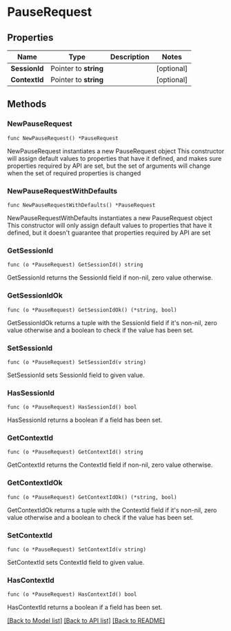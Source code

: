 # PauseRequest

## Properties

Name | Type | Description | Notes
------------ | ------------- | ------------- | -------------
**SessionId** | Pointer to **string** |  | [optional] 
**ContextId** | Pointer to **string** |  | [optional] 

## Methods

### NewPauseRequest

`func NewPauseRequest() *PauseRequest`

NewPauseRequest instantiates a new PauseRequest object
This constructor will assign default values to properties that have it defined,
and makes sure properties required by API are set, but the set of arguments
will change when the set of required properties is changed

### NewPauseRequestWithDefaults

`func NewPauseRequestWithDefaults() *PauseRequest`

NewPauseRequestWithDefaults instantiates a new PauseRequest object
This constructor will only assign default values to properties that have it defined,
but it doesn't guarantee that properties required by API are set

### GetSessionId

`func (o *PauseRequest) GetSessionId() string`

GetSessionId returns the SessionId field if non-nil, zero value otherwise.

### GetSessionIdOk

`func (o *PauseRequest) GetSessionIdOk() (*string, bool)`

GetSessionIdOk returns a tuple with the SessionId field if it's non-nil, zero value otherwise
and a boolean to check if the value has been set.

### SetSessionId

`func (o *PauseRequest) SetSessionId(v string)`

SetSessionId sets SessionId field to given value.

### HasSessionId

`func (o *PauseRequest) HasSessionId() bool`

HasSessionId returns a boolean if a field has been set.

### GetContextId

`func (o *PauseRequest) GetContextId() string`

GetContextId returns the ContextId field if non-nil, zero value otherwise.

### GetContextIdOk

`func (o *PauseRequest) GetContextIdOk() (*string, bool)`

GetContextIdOk returns a tuple with the ContextId field if it's non-nil, zero value otherwise
and a boolean to check if the value has been set.

### SetContextId

`func (o *PauseRequest) SetContextId(v string)`

SetContextId sets ContextId field to given value.

### HasContextId

`func (o *PauseRequest) HasContextId() bool`

HasContextId returns a boolean if a field has been set.


[[Back to Model list]](../README.md#documentation-for-models) [[Back to API list]](../README.md#documentation-for-api-endpoints) [[Back to README]](../README.md)



